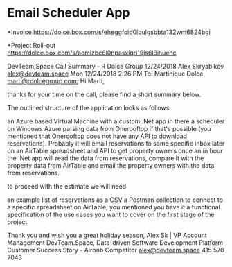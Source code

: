 # Email Scheduler App

*Invoice
https://dolce.box.com/s/eheggfoid0lbulgsbbta132wm6824bgi

*Project Roll-out
https://dolce.box.com/s/aomizbc6l0npasxiqri19js6l6ihuenc

DevTeam,Space Call Summary - R Dolce Group 12/24/2018
Alex Skryabikov <alex@devteam.space>
Mon 12/24/2018 2:26 PM
To:	Martinique Dolce <marti@rdolcegroup.com>;
Hi Marti,

thanks for your time on the call, please find a short summary below.

The outlined structure of the application looks as follows:

an Azure based Virtual Machine with a custom .Net app in there
a scheduler on Windows Azure parsing data from Onerooftop if that's possible (you mentioned that Onerooftop does not have any API to download reservations). Probably it will email reservations to some specific inbox later on
an AirTable spreadsheet and API to get property owners
once an in hour the .Net app will read the data from reservations, compare  it with the property data from AirTable and email the property owners with the data from reservations.

to proceed with the estimate we will need

an example list of reservations as a CSV
a Postman collection to connect to a specific spreadsheet on AirTable, you mentioned you have it
a functional specification of the use cases you want to cover on the first stage of the project

Thank you and wish you a great holiday season,
Alex Sk | VP Account Management
DevTeam.Space, Data-driven Software Development Platform
Customer Success Story - Airbnb Competitor
alex@devteam.space
415 570 7043
